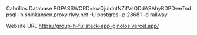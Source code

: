 Cabrillos Database
PGPASSWORD=kwQjuIdntNZifVsQDdASAhyBDPDweTnd psql -h shinkansen.proxy.rlwy.net -U postgres -p 28681 -d railway

Website URL
https://group-h-fullstack-app-ginolos.vercel.app/

